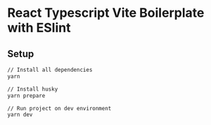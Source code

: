 # React Typescript Vite Boilerplate with ESlint

## Setup

```bash
// Install all dependencies
yarn

// Install husky
yarn prepare

// Run project on dev environment
yarn dev
```
